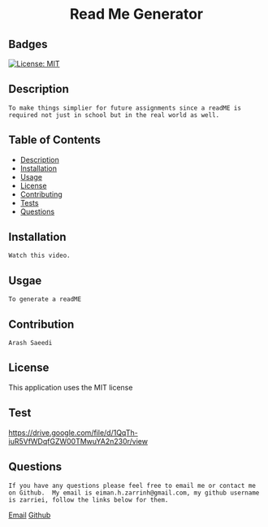 
# <h1 align="center"> Read Me Generator</h1>

## Badges
    
[![License: MIT](https://img.shields.io/badge/License-MIT-yellow.svg)](https://opensource.org/licenses/MIT)

## Description

    To make things simplier for future assignments since a readME is required not just in school but in the real world as well.

 

## Table of Contents

- [Description](#description)
- [Installation](#installation)
- [Usage](#usage)
- [License](#license)
- [Contributing](#contributing)
- [Tests](#tests)
- [Questions](#questions)


## Installation

    Watch this video.

## Usgae

    To generate a readME

## Contribution

    Arash Saeedi

## License

This application uses the MIT license

## Test
https://drive.google.com/file/d/1QqTh-iuR5VfWDqfGZW00TMwuYA2n230r/view

## Questions

    If you have any questions please feel free to email me or contact me on Github.  My email is eiman.h.zarrinh@gmail.com, my github username is zarriei, follow the links below for them.

[Email](eiman.h.zarrinh@gmail.com)
[Github](https://github.com/zarriei)
    